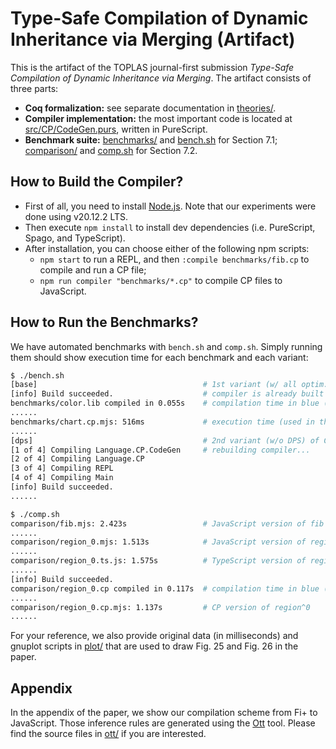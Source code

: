 # Type-Safe Compilation of Dynamic Inheritance via Merging (Artifact)

This is the artifact of the TOPLAS journal-first submission *Type-Safe Compilation of Dynamic Inheritance via Merging*. The artifact consists of three parts:

- **Coq formalization:** see separate documentation in [theories/](./theories).
- **Compiler implementation:** the most important code is located at [src/CP/CodeGen.purs](./src/CP/CodeGen.purs), written in PureScript.
- **Benchmark suite:** [benchmarks/](./benchmarks) and [bench.sh](./bench.sh) for Section 7.1; [comparison/](./comparison) and [comp.sh](./comp.sh) for Section 7.2.

## How to Build the Compiler?

- First of all, you need to install [Node.js](https://nodejs.org). Note that our experiments were done using v20.12.2 LTS.
- Then execute `npm install` to install dev dependencies (i.e. PureScript, Spago, and TypeScript).
- After installation, you can choose either of the following npm scripts:
  - `npm start` to run a REPL, and then `:compile benchmarks/fib.cp` to compile and run a CP file;
  - `npm run compiler "benchmarks/*.cp"` to compile CP files to JavaScript.

## How to Run the Benchmarks?

We have automated benchmarks with `bench.sh` and `comp.sh`. Simply running them should show execution time for each benchmark and each variant:

```bash
$ ./bench.sh
[base]                                     # 1st variant (w/ all optim.) of CP compiler
[info] Build succeeded.                    # compiler is already built
benchmarks/color.lib compiled in 0.055s    # compilation time in blue (not used)
......
benchmarks/chart.cp.mjs: 516ms             # execution time (used in the paper)
......
[dps]                                      # 2nd variant (w/o DPS) of CP compiler
[1 of 4] Compiling Language.CP.CodeGen     # rebuilding compiler...
[2 of 4] Compiling Language.CP
[3 of 4] Compiling REPL
[4 of 4] Compiling Main
[info] Build succeeded.
......

$ ./comp.sh
comparison/fib.mjs: 2.423s                 # JavaScript version of fib
......
comparison/region_0.mjs: 1.513s            # JavaScript version of region^0
......
comparison/region_0.ts.js: 1.575s          # TypeScript version of region^0
......
[info] Build succeeded.
comparison/region_0.cp compiled in 0.117s  # compilation time in blue (not used)
......
comparison/region_0.cp.mjs: 1.137s         # CP version of region^0
......
```

For your reference, we also provide original data (in milliseconds) and gnuplot scripts in [plot/](./plot) that are used to draw Fig. 25 and Fig. 26 in the paper.

## Appendix

In the appendix of the paper, we show our compilation scheme from Fi+ to JavaScript. Those inference rules are generated using the [Ott](https://github.com/ott-lang/ott) tool. Please find the source files in [ott/](./ott) if you are interested.
